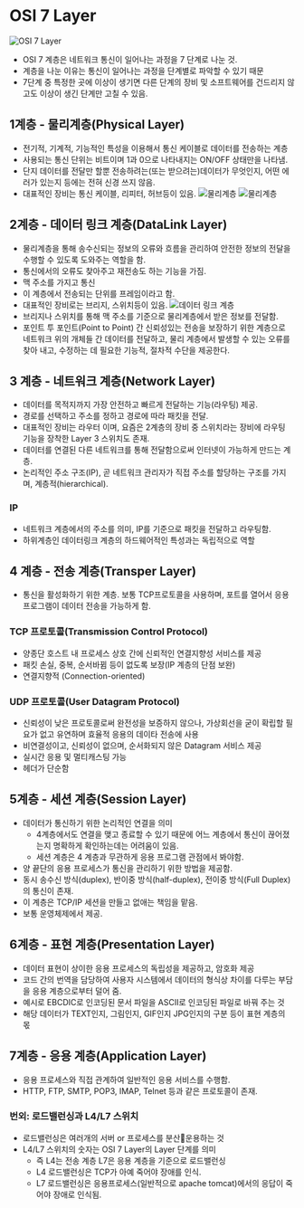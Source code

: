 # OSI 7 Layer

![OSI 7 Layer](https://t1.daumcdn.net/cfile/tistory/995EFF355B74179035)

- OSI 7 계층은 네트워크 통신이 일어나는 과정을 7 단계로 나눈 것.
- 계층을 나눈 이유는 통신이 일어나는 과정을 단계별로 파악할 수 있기 때문
- 7단계 중 특정한 곳에 이상이 생기면 다른 단계의 장비 및 소프트웨어를 건드리지 않고도 이상이 생긴 단계만 고칠 수 있음.

## 1계층 - 물리계층(Physical Layer)

- 전기적, 기계적, 기능적인 특성을 이용해서 통신 케이블로 데이터를 전송하는 계층
- 사용되는 통신 단위는 비트이며 1과 0으로 나타내지는 ON/OFF 상태만을 나타냄.
- 단지 데이터를 전달만 할뿐 전송하려는(또는 받으려는)데이터가 무엇인지, 어떤 에러가 있는지 등에는 전혀 신경 쓰지 않음.
- 대표적인 장비는 통신 케이블, 리피터, 허브등이 있음.
  ![물리계층](https://t1.daumcdn.net/cfile/tistory/990DA13D5B73B8C615)
  ![물리계층](https://t1.daumcdn.net/cfile/tistory/9927F73D5B73B8C735)

## 2계층 - 데이터 링크 계층(DataLink Layer)

- 물리계층을 통해 송수신되는 정보의 오류와 흐름을 관리하여 안전한 정보의 전달을 수행할 수 있도록 도와주는 역할을 함.
- 통신에서의 오류도 찾아주고 재전송도 하는 기능을 가짐.
- 맥 주소를 가지고 통신
- 이 계층에서 전송되는 단위를 프레임이라고 함.
- 대표적인 장비로는 브리지, 스위치등이 있음.
  ![데이터 링크 계층](https://t1.daumcdn.net/cfile/tistory/9931734D5B73BA3D2F)
- 브리지나 스위치를 통해 맥 주소를 기준으로 물리계층에서 받은 정보를 전달함.
- 포인트 투 포인트(Point to Point) 간 신뢰성있는 전송을 보장하기 위한 계층으로 네트워크 위의 개체들 간 데이터를 전달하고, 물리 계층에서 발생할 수 있는 오류를 찾아 내고, 수정하는 데 필요한 기능적, 절차적 수단을 제공한다.

## 3 계층 - 네트워크 계층(Network Layer)

- 데이터를 목적지까지 가장 안전하고 빠르게 전달하는 기능(라우팅) 제공.
- 경로를 선택하고 주소를 정하고 경로에 따라 패킷을 전달.
- 대표적인 장비는 라우터 이며, 요즘은 2계층의 장비 중 스위치라는 장비에 라우팅 기능을 장착한 Layer 3 스위치도 존재.
- 데이터를 연결된 다른 네트워크를 통해 전달함으로써 인터넷이 가능하게 만드는 계층.
- 논리적인 주소 구조(IP), 곧 네트워크 관리자가 직접 주소를 할당하는 구조를 가지며, 계층적(hierarchical).

### IP

- 네트워크 계층에서의 주소를 의미, IP를 기준으로 패킷을 전달하고 라우팅함.
- 하위계층인 데이터링크 계층의 하드웨어적인 특성과는 독립적으로 역할

## 4 계층 - 전송 계층(Transper Layer)

- 통신을 활성화하기 위한 계층. 보통 TCP프로토콜을 사용하며, 포트를 열어서 응용 프로그램이 데이터 전송을 가능하게 함.

### TCP 프로토콜(Transmission Control Protocol)

- 양종단 호스트 내 프로세스 상호 간에 신뢰적인 연결지향성 서비스를 제공
- 패킷 손실, 중복, 순서바뀜 등이 없도록 보장(IP 계층의 단점 보완)
- 연결지향적 (Connection-oriented)

### UDP 프로토콜(User Datagram Protocol)

- 신뢰성이 낮은 프로토콜로써 완전성을 보증하지 않으나, 가상회선을 굳이 확립할 필요가 없고 유연하며 효율적 응용의 데이타 전송에 사용
- 비연결성이고, 신뢰성이 없으며, 순서화되지 않은 Datagram 서비스 제공
- 실시간 응용 및 멀티캐스팅 가능
- 헤더가 단순함

## 5계층 - 세션 계층(Session Layer)

- 데이터가 통신하기 위한 논리적인 연결을 의미
  - 4계층에서도 연결을 맺고 종료할 수 있기 때문에 어느 계층에서 통신이 끊어졌는지 명확하게 확인하는데는 어려움이 있음.
  - 세션 계층은 4 계층과 무관하게 응용 프로그램 관점에서 봐야함.
- 양 끝단의 응용 프로세스가 통신을 관리하기 위한 방법을 제공함.
- 동시 송수신 방식(duplex), 반이중 방식(half-duplex), 전이중 방식(Full Duplex)의 통신이 존재.
- 이 계층은 TCP/IP 세션을 만들고 없애는 책임을 맡음.
- 보통 운영체제에서 제공.

## 6계층 - 표현 계층(Presentation Layer)

- 데이터 표현이 상이한 응용 프로세스의 독립성을 제공하고, 암호화 제공
- 코드 간의 번역을 담당하여 사용자 시스템에서 데이터의 형식상 차이를 다루는 부담을 응용 계층으로부터 덜어 줌.
- 예시로 EBCDIC로 인코딩된 문서 파일을 ASCII로 인코딩된 파일로 바꿔 주는 것
- 해당 데이터가 TEXT인지, 그림인지, GIF인지 JPG인지의 구분 등이 표현 계층의 몫

## 7계층 - 응용 계층(Application Layer)

- 응용 프로세스와 직접 관계하여 일반적인 응용 서비스를 수행함.
- HTTP, FTP, SMTP, POP3, IMAP, Telnet 등과 같은 프로토콜이 존재.

### 번외: 로드밸런싱과 L4/L7 스위치

- 로드밸런싱은 여러개의 서버 or 프로세스를 분산운용하는 것
- L4/L7 스위치의 숫자는 OSI 7 Layer의 Layer 단계를 의미
  - 즉 L4는 전송 계층 L7은 응용 계층을 기준으로 로드밸런싱
  - L4 로드밸런싱은 TCP가 아예 죽어야 장애를 인식.
  - L7 로드밸런싱은 응용프로세스(일반적으로 apache tomcat)에서의 응답이 죽어야 장애로 인식됨.
